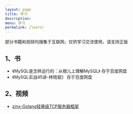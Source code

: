 ```yaml
---
layout: page
title: 学习
description: 
menu: 学习
permalink: /learn/
---
```


部分书籍和视频均搜集于互联网，仅供学习交流使用，请支持正版

## 1、书
- 《MySQL是怎样运行的：从根儿上理解MySQL》 存于百度网盘
- 《MySQL实战45讲-林晓斌》 存于百度网盘


## 2、视频

- [zinx-Golang轻量级TCP服务器框架](https://www.bilibili.com/video/av71067087)